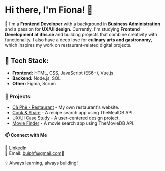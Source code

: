 # Hi there, I'm Fiona! 👋

🌟 I'm a **Frontend Developer** with a background in **Business Administration** and a passion for **UX/UI design**. Currently, I'm studying **Frontend Development at iths.se** and building projects that combine creativity with functionality.
I also have a deep love for **culinary arts and gastronomy**, which inspires my work on restaurant-related digital projects.

## 🔧 Tech Stack:
- **Frontend:** HTML, CSS, JavaScript (ES6+), Vue.js  
- **Backend:** Node.js, SQL  
- **Other:** Figma, Scrum  

### 🚀 Projects:
- [Cà Phê - Restaurant](https://caphe-restaurant.vercel.app/) - My own restaurant's website.  
- [Cook & Share](https://recipe-page-six-beige.vercel.app/) - A recipe search app using TheMealDB API.  
- [UX/UI Case Study]() - A user-centered design project.  
- [Movie Finder](https://movie-finder-six-nu.vercel.app/#/) - A movie search app using TheMovieDB API.  

#### 📫 Connect with Me
🔗 [LinkedIn](https://www.linkedin.com/in/fiona-bui/)  
📧 Email: buiphf@gmail.com🔗  

💡 Always learning, always building!



